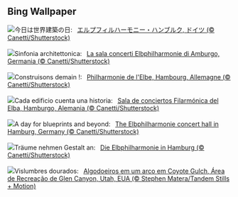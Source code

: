 ## Bing Wallpaper
![](https://www.bing.com/th?id=OHR.ElbePhilharmonic_JA-JP5541486306_UHD.jpg&w=1000)今日は世界建築の日:&nbsp;&ensp;[エルプフィルハーモニー・ハンブルク, ドイツ (© Canetti/Shutterstock)](https://www.bing.com/th?id=OHR.ElbePhilharmonic_JA-JP5541486306_UHD.jpg)
<br><br/>
![](https://www.bing.com/th?id=OHR.ElbePhilharmonic_IT-IT4294250253_UHD.jpg&w=1000)Sinfonia architettonica:&nbsp;&ensp;[La sala concerti Elbphilharmonie di Amburgo, Germania (© Canetti/Shutterstock)](https://www.bing.com/th?id=OHR.ElbePhilharmonic_IT-IT4294250253_UHD.jpg)
<br><br/>
![](https://www.bing.com/th?id=OHR.ElbePhilharmonic_FR-FR0231525332_UHD.jpg&w=1000)Construisons demain !:&nbsp;&ensp;[Philharmonie de l'Elbe, Hambourg, Allemagne (© Canetti/Shutterstock)](https://www.bing.com/th?id=OHR.ElbePhilharmonic_FR-FR0231525332_UHD.jpg)
<br><br/>
![](https://www.bing.com/th?id=OHR.ElbePhilharmonic_ES-ES5119623297_UHD.jpg&w=1000)Cada edificio cuenta una historia:&nbsp;&ensp;[Sala de conciertos Filarmónica del Elba, Hamburgo, Alemania (© Canetti/Shutterstock)](https://www.bing.com/th?id=OHR.ElbePhilharmonic_ES-ES5119623297_UHD.jpg)
<br><br/>
![](https://www.bing.com/th?id=OHR.ElbePhilharmonic_EN-GB8668543385_UHD.jpg&w=1000)A day for blueprints and beyond:&nbsp;&ensp;[The Elbphilharmonie concert hall in Hamburg, Germany (© Canetti/Shutterstock)](https://www.bing.com/th?id=OHR.ElbePhilharmonic_EN-GB8668543385_UHD.jpg)
<br><br/>
![](https://www.bing.com/th?id=OHR.ElbePhilharmonic_DE-DE0654455444_UHD.jpg&w=1000)Träume nehmen Gestalt an:&nbsp;&ensp;[Die Elbphilharmonie in Hamburg (© Canetti/Shutterstock)](https://www.bing.com/th?id=OHR.ElbePhilharmonic_DE-DE0654455444_UHD.jpg)
<br><br/>
![](https://www.bing.com/th?id=OHR.CoyoteGulch_PT-BR8564618055_UHD.jpg&w=1000)Vislumbres dourados:&nbsp;&ensp;[Algodoeiros em um arco em Coyote Gulch, Área de Recreação de Glen Canyon, Utah, EUA (© Stephen Matera/Tandem Stills + Motion)](https://www.bing.com/th?id=OHR.CoyoteGulch_PT-BR8564618055_UHD.jpg)
<br><br/>
